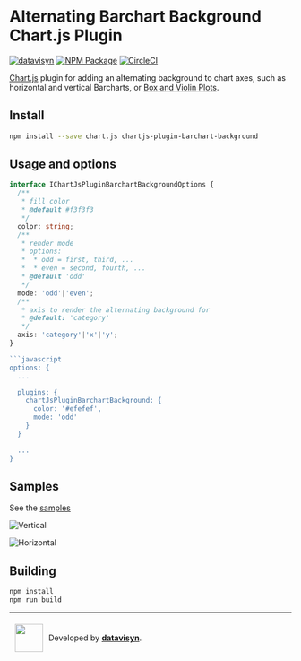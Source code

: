 # Alternating Barchart Background Chart.js Plugin
[![datavisyn][datavisyn-image]][datavisyn-url] [![NPM Package][npm-image]][npm-url] [![CircleCI][circleci-image]][circleci-url]

[Chart.js](http://www.chartjs.org/) plugin for adding an alternating background to chart axes, such as horizontal and vertical Barcharts, or [Box and Violin Plots](https://github.com/datavisyn/chartjs-chart-box-and-violin-plot).

## Install
```bash
npm install --save chart.js chartjs-plugin-barchart-background
```

## Usage and options

```typescript
interface IChartJsPluginBarchartBackgroundOptions {
  /**
   * fill color
   * @default #f3f3f3
   */
  color: string;
  /**
   * render mode
   * options:
   *  * odd = first, third, ...
   *  * even = second, fourth, ...
   * @default 'odd'
   */
  mode: 'odd'|'even';
  /**
   * axis to render the alternating background for
   * @default: 'category'
   */
  axis: 'category'|'x'|'y';
}

```javascript
options: {
  ...

  plugins: {
    chartJsPluginBarchartBackground: {
      color: '#efefef',
      mode: 'odd'
    }
  }

  ...
}
```

## Samples
See the [samples](https://github.com/datavisyn/chartjs-plugin-barchart-background/tree/master/samples)


![Vertical](https://user-images.githubusercontent.com/5220584/35855546-d94b2ee8-0b33-11e8-962f-47e7b0dca0ab.PNG)


![Horizontal](https://user-images.githubusercontent.com/5220584/35855562-eb4d7588-0b33-11e8-9386-d02ce56af1c7.PNG)

## Building

```sh
npm install
npm run build
```


***

<div style="display:flex;align-items:center">
  <a href="http://datavisyn.io"><img src="https://user-images.githubusercontent.com/1711080/37700685-bcbb18c6-2cec-11e8-9b6f-f49c9ef6c167.png" align="left" width="50px" hspace="10" vspace="6"></a>
  Developed by&nbsp;<strong><a href="http://datavisyn.io">datavisyn</a></strong>.
</div>


[datavisyn-image]: https://img.shields.io/badge/datavisyn-io-black.svg
[datavisyn-url]: http://datavisyn.io
[npm-image]: https://badge.fury.io/js/chartjs-plugin-barchart-background.svg
[npm-url]: https://npmjs.org/package/chartjs-plugin-barchart-background
[circleci-image]: https://circleci.com/gh/datavisyn/chartjs-plugin-barchart-background.svg?style=shield
[circleci-url]: https://circleci.com/gh/datavisyn/chartjs-plugin-barchart-background

